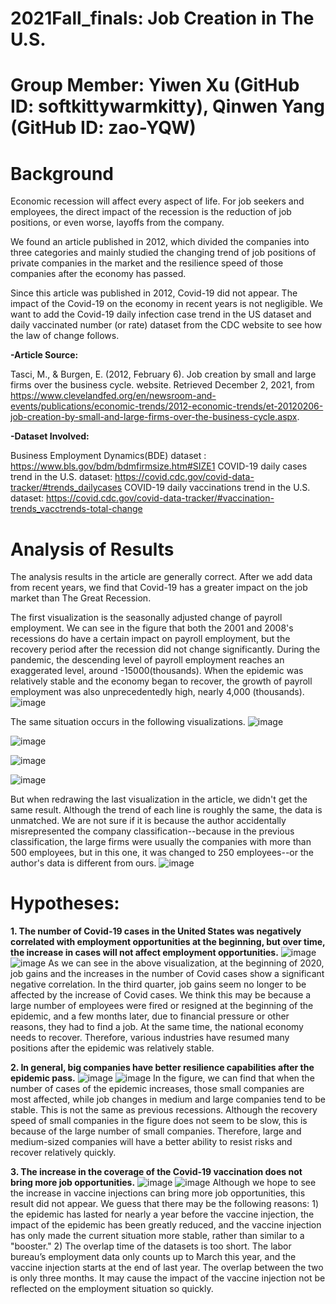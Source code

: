# 2021Fall_finals: Job Creation in The U.S.

# Group Member: Yiwen Xu (GitHub ID: softkittywarmkitty), Qinwen Yang (GitHub ID: zao-YQW)

# Background

Economic recession will affect every aspect of life. For job seekers and employees, the direct impact of the recession is the reduction of job positions, or even worse, layoffs from the company. 

We found an article published in 2012, which divided the companies into three categories and mainly studied the changing trend of job positions of private companies in the market and the resilience speed of those companies after the economy has passed. 

Since this article was published in 2012, Covid-19 did not appear. The impact of the Covid-19 on the economy in recent years is not negligible. We want to add the Covid-19 daily infection case trend in the US dataset and daily vaccinated number (or rate) dataset from the CDC website to see how the law of change follows. 

**-Article Source:** 

Tasci, M., & Burgen, E. (2012, February 6). Job creation by small and large firms over the business cycle. website. Retrieved December 2, 2021, from https://www.clevelandfed.org/en/newsroom-and-events/publications/economic-trends/2012-economic-trends/et-20120206-job-creation-by-small-and-large-firms-over-the-business-cycle.aspx. 

**-Dataset Involved:** 

Business Employment Dynamics(BDE) dataset : https://www.bls.gov/bdm/bdmfirmsize.htm#SIZE1
COVID-19 daily cases trend in the U.S. dataset: https://covid.cdc.gov/covid-data-tracker/#trends_dailycases
COVID-19 daily vaccinations trend in the U.S. dataset: https://covid.cdc.gov/covid-data-tracker/#vaccination-trends_vacctrends-total-change

# Analysis of Results
The analysis results in the article are generally correct. After we add data from recent years, we find that Covid-19 has a greater impact on the job market than The Great Recession.

The first visualization is the seasonally adjusted change of payroll employment. We can see in the figure that both the 2001 and 2008's recessions do have a certain impact on payroll employment, but the recovery period after the recession did not change significantly. During the pandemic, the descending level of payroll employment reaches an exaggerated level, around -15000(thousands). When the epidemic was relatively stable and the economy began to recover, the growth of payroll employment was also unprecedentedly high, nearly 4,000 (thousands).
![image](https://user-images.githubusercontent.com/73344778/144548677-170af830-5a14-46a1-bf3f-428c92eda4a6.png)

The same situation occurs in the following visualizations.
![image](https://user-images.githubusercontent.com/73344778/144548712-bb253991-949f-4204-a12c-ef85332857ee.png)

![image](https://user-images.githubusercontent.com/73344778/144548723-84c3df12-b757-44e1-ab07-08b8ad0302c6.png)

![image](https://user-images.githubusercontent.com/73344778/144548739-2dc49659-ae5b-40f2-a669-0861a1033094.png)

![image](https://user-images.githubusercontent.com/73344778/144548746-63aaf1f1-4f56-40d0-b337-33535c22d38d.png)

But when redrawing the last visualization in the article, we didn't get the same result. Although the trend of each line is roughly the same, the data is unmatched. We are not sure if it is because the author accidentally misrepresented the company classification--because in the previous classification, the large firms were usually the companies with more than 500 employees, but in this one, it was changed to 250 employees--or the author's data is different from ours.
![image](https://user-images.githubusercontent.com/73344778/144548789-3122794a-fedc-4c69-894b-6fe7a2f1dedb.png)


# Hypotheses:
**1. The number of Covid-19 cases in the United States was negatively correlated with employment opportunities at the beginning, but over time, the increase in cases will not affect employment opportunities.**
![image](https://user-images.githubusercontent.com/73344778/144548837-158a28e7-a027-47cd-a434-0f0a349a4aff.png)
![image](https://user-images.githubusercontent.com/73344778/144548849-da98c328-692d-48e5-aefa-62169be50cdf.png)
As we can see in the above visualization, at the beginning of 2020, job gains and the increases in the number of Covid cases show a significant negative correlation. In the third quarter, job gains seem no longer to be affected by the increase of Covid cases. We think this may be because a large number of employees were fired or resigned at the beginning of the epidemic, and a few months later, due to financial pressure or other reasons, they had to find a job. At the same time, the national economy needs to recover. Therefore, various industries have resumed many positions after the epidemic was relatively stable.

**2. In general, big companies have better resilience capabilities after the epidemic pass.**
![image](https://user-images.githubusercontent.com/73344778/144548889-6edf3979-3dab-487d-a6df-9b3d5614e9df.png)
![image](https://user-images.githubusercontent.com/73344778/144548897-9f773807-11c1-4ecc-b367-28acfa5e1d2d.png)
In the figure, we can find that when the number of cases of the epidemic increases, those small companies are most affected, while job changes in medium and large companies tend to be stable. This is not the same as previous recessions. Although the recovery speed of small companies in the figure does not seem to be slow, this is because of the large number of small companies. Therefore, large and medium-sized companies will have a better ability to resist risks and recover relatively quickly.

**3. The increase in the coverage of the Covid-19 vaccination does not bring more job opportunities.**
![image](https://user-images.githubusercontent.com/73344778/144548930-be2c96cd-9597-47ab-a2a7-13e9f21be6cd.png)
![image](https://user-images.githubusercontent.com/73344778/144548938-5f2e0056-4b10-4f46-8362-484b864dbc35.png)
Although we hope to see the increase in vaccine injections can bring more job opportunities, this result did not appear. We guess that there may be the following reasons: 1) the epidemic has lasted for nearly a year before the vaccine injection, the impact of the epidemic has been greatly reduced, and the vaccine injection has only made the current situation more stable, rather than similar to a "booster." 2) The overlap time of the datasets is too short. The labor bureau’s employment data only counts up to March this year, and the vaccine injection starts at the end of last year. The overlap between the two is only three months. It may cause the impact of the vaccine injection not be reflected on the employment situation so quickly.


